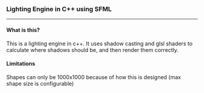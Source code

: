### Lighting Engine in C++ using SFML
___

#### What is this?

This is a lighting engine in c++. It uses shadow casting and glsl shaders to calculate where shadows should be, and then render them correctly.


#### Limitations

Shapes can only be 1000x1000 because of how this is designed (max shape size is configurable)
